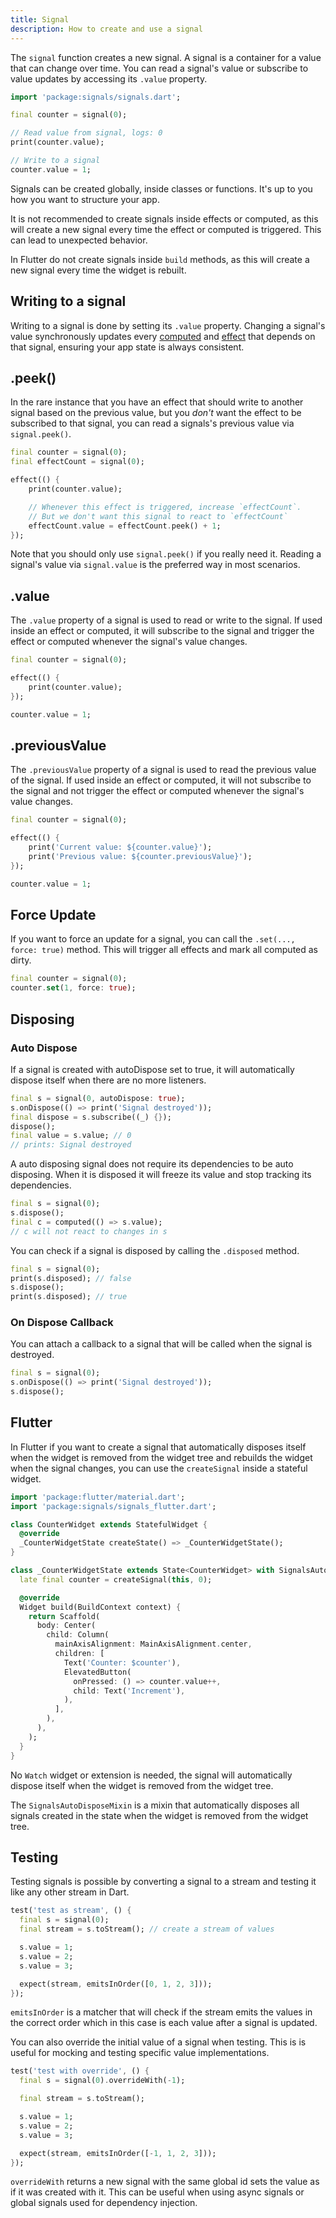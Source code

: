 ```yaml
---
title: Signal
description: How to create and use a signal
---
```


The `signal` function creates a new signal. A signal is a container for a value that can change over time. You can read a signal's value or subscribe to value updates by accessing its `.value` property.

```dart
import 'package:signals/signals.dart';

final counter = signal(0);

// Read value from signal, logs: 0
print(counter.value);

// Write to a signal
counter.value = 1;
```

Signals can be created globally, inside classes or functions. It's up to you how you want to structure your app.

It is not recommended to create signals inside effects or computed, as this will create a new signal every time the effect or computed is triggered. This can lead to unexpected behavior.

In Flutter do not create signals inside `build` methods, as this will create a new signal every time the widget is rebuilt.

## Writing to a signal

Writing to a signal is done by setting its `.value` property. Changing a signal's value synchronously updates every [computed](/core/computed) and [effect](/core/effect) that depends on that signal, ensuring your app state is always consistent.

## .peek()

In the rare instance that you have an effect that should write to another signal based on the previous value, but you _don't_ want the effect to be subscribed to that signal, you can read a signals's previous value via `signal.peek()`.

```dart
final counter = signal(0);
final effectCount = signal(0);

effect(() {
	print(counter.value);

	// Whenever this effect is triggered, increase `effectCount`.
	// But we don't want this signal to react to `effectCount`
	effectCount.value = effectCount.peek() + 1;
});
```

Note that you should only use `signal.peek()` if you really need it. Reading a signal's value via `signal.value` is the preferred way in most scenarios.

## .value

The `.value` property of a signal is used to read or write to the signal. If used inside an effect or computed, it will subscribe to the signal and trigger the effect or computed whenever the signal's value changes.

```dart
final counter = signal(0);

effect(() {
	print(counter.value);
});

counter.value = 1;
```

## .previousValue

The `.previousValue` property of a signal is used to read the previous value of the signal. If used inside an effect or computed, it will not subscribe to the signal and not trigger the effect or computed whenever the signal's value changes.

```dart
final counter = signal(0);

effect(() {
	print('Current value: ${counter.value}');
	print('Previous value: ${counter.previousValue}');
});

counter.value = 1;
```

## Force Update

If you want to force an update for a signal, you can call the `.set(..., force: true)` method. This will trigger all effects and mark all computed as dirty.

```dart
final counter = signal(0);
counter.set(1, force: true);
```

## Disposing

### Auto Dispose

If a signal is created with autoDispose set to true, it will automatically dispose itself when there are no more listeners.

```dart
final s = signal(0, autoDispose: true);
s.onDispose(() => print('Signal destroyed'));
final dispose = s.subscribe((_) {});
dispose();
final value = s.value; // 0
// prints: Signal destroyed
```

A auto disposing signal does not require its dependencies to be auto disposing. When it is disposed it will freeze its value and stop tracking its dependencies.

```dart
final s = signal(0);
s.dispose();
final c = computed(() => s.value);
// c will not react to changes in s
```

You can check if a signal is disposed by calling the `.disposed` method.

```dart
final s = signal(0);
print(s.disposed); // false
s.dispose();
print(s.disposed); // true
```

### On Dispose Callback

You can attach a callback to a signal that will be called when the signal is destroyed.

```dart
final s = signal(0);
s.onDispose(() => print('Signal destroyed'));
s.dispose();
```

## Flutter

In Flutter if you want to create a signal that automatically disposes itself when the widget is removed from the widget tree and rebuilds the widget when the signal changes, you can use the `createSignal` inside a stateful widget.

```dart
import 'package:flutter/material.dart';
import 'package:signals/signals_flutter.dart';

class CounterWidget extends StatefulWidget {
  @override
  _CounterWidgetState createState() => _CounterWidgetState();
}

class _CounterWidgetState extends State<CounterWidget> with SignalsAutoDisposeMixin {
  late final counter = createSignal(this, 0);

  @override
  Widget build(BuildContext context) {
    return Scaffold(
      body: Center(
        child: Column(
          mainAxisAlignment: MainAxisAlignment.center,
          children: [
            Text('Counter: $counter'),
            ElevatedButton(
              onPressed: () => counter.value++,
              child: Text('Increment'),
            ),
          ],
        ),
      ),
    );
  }
}
```

No `Watch` widget or extension is needed, the signal will automatically dispose itself when the widget is removed from the widget tree.

The `SignalsAutoDisposeMixin` is a mixin that automatically disposes all signals created in the state when the widget is removed from the widget tree.

## Testing

Testing signals is possible by converting a signal to a stream and testing it like any other stream in Dart.

```dart
test('test as stream', () {
  final s = signal(0);
  final stream = s.toStream(); // create a stream of values

  s.value = 1;
  s.value = 2;
  s.value = 3;

  expect(stream, emitsInOrder([0, 1, 2, 3]));
});
```

`emitsInOrder` is a matcher that will check if the stream emits the values in the correct order which in this case is each value after a signal is updated.

You can also override the initial value of a signal when testing. This is is useful for mocking and testing specific value implementations.

```dart
test('test with override', () {
  final s = signal(0).overrideWith(-1);

  final stream = s.toStream();

  s.value = 1;
  s.value = 2;
  s.value = 3;

  expect(stream, emitsInOrder([-1, 1, 2, 3]));
});
```

`overrideWith` returns a new signal with the same global id sets the value as if it was created with it. This can be useful when using async signals or global signals used for dependency injection.
